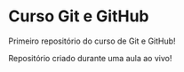 # Curso Git e GitHub
 Primeiro repositório do curso de Git e GitHub!

 Repositório criado durante uma aula ao vivo!
 
